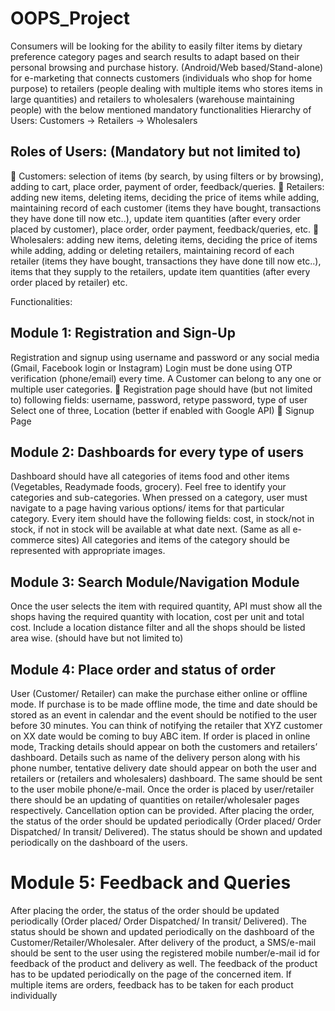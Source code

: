 # OOPS_Project
Consumers will be looking for the ability to easily filter items
by dietary preference 
category pages and search results to adapt based on their personal
browsing and purchase history. 
(Android/Web based/Stand-alone) for e-marketing that connects customers (individuals who shop
for home purpose) to retailers (people dealing with multiple items who stores items in large
quantities) and retailers to wholesalers (warehouse maintaining people) with the below mentioned
mandatory functionalities
Hierarchy of Users:
Customers -> Retailers -> Wholesalers
## Roles of Users: (Mandatory but not limited to)
 Customers: selection of items (by search, by using filters or by browsing), adding to cart,
place order, payment of order, feedback/queries.
 Retailers: adding new items, deleting items, deciding the price of items while adding,
maintaining record of each customer (items they have bought, transactions they have done
till now etc..), update item quantities (after every order placed by customer), place order,
order payment, feedback/queries, etc.
 Wholesalers: adding new items, deleting items, deciding the price of items while adding,
adding or deleting retailers, maintaining record of each retailer (items they have bought,
transactions they have done till now etc..), items that they supply to the retailers, update
item quantities (after every order placed by retailer) etc.


Functionalities:
## Module 1: Registration and Sign-Up
Registration and signup using username and password or any social media (Gmail, Facebook login
or Instagram)
Login must be done using OTP verification (phone/email) every time.
A Customer can belong to any one or multiple user categories.
 Registration page should have (but not limited to) following fields:
username, password, retype password, type of user Select one of three, Location (better if
enabled with Google API)
 Signup Page

## Module 2: Dashboards for every type of users
Dashboard should have all categories of items food and other items (Vegetables, Readymade
foods, grocery). Feel free to identify your categories and sub-categories.
When pressed on a category, user must navigate to a page having various options/ items for that
particular category.
Every item should have the following fields: cost, in stock/not in stock, if not in stock will be
available at what date next. (Same as all e-commerce sites)
All categories and items of the category should be represented with appropriate images.

## Module 3: Search Module/Navigation Module
Once the user selects the item with required quantity, API must show all the shops having the
required quantity with location, cost per unit and total cost.
Include a location distance filter and all the shops should be listed area wise. (should have but not
limited to)

## Module 4: Place order and status of order
User (Customer/ Retailer) can make the purchase either online or offline mode.
If purchase is to be made offline mode, the time and date should be stored as an event in calendar
and the event should be notified to the user before 30 minutes. You can think of notifying the
retailer that XYZ customer on XX date would be coming to buy ABC item.
If order is placed in online mode, Tracking details should appear on both the customers and
retailers’ dashboard. Details such as name of the delivery person along with his phone number,
tentative delivery date should appear on both the user and retailers or (retailers and wholesalers)
dashboard.
The same should be sent to the user mobile phone/e-mail.
Once the order is placed by user/retailer there should be an updating of quantities on
retailer/wholesaler pages respectively. Cancellation option can be provided.
After placing the order, the status of the order should be updated periodically (Order placed/ Order
Dispatched/ In transit/ Delivered). The status should be shown and updated periodically on the
dashboard of the users.

# Module 5: Feedback and Queries
After placing the order, the status of the order should be updated periodically (Order placed/ Order
Dispatched/ In transit/ Delivered). The status should be shown and updated periodically on the
dashboard of the Customer/Retailer/Wholesaler.
After delivery of the product, a SMS/e-mail should be sent to the user using the registered mobile
number/e-mail id for feedback of the product and delivery as well.
The feedback of the product has to be updated periodically on the page of the concerned item.
If multiple items are orders, feedback has to be taken for each product individually
